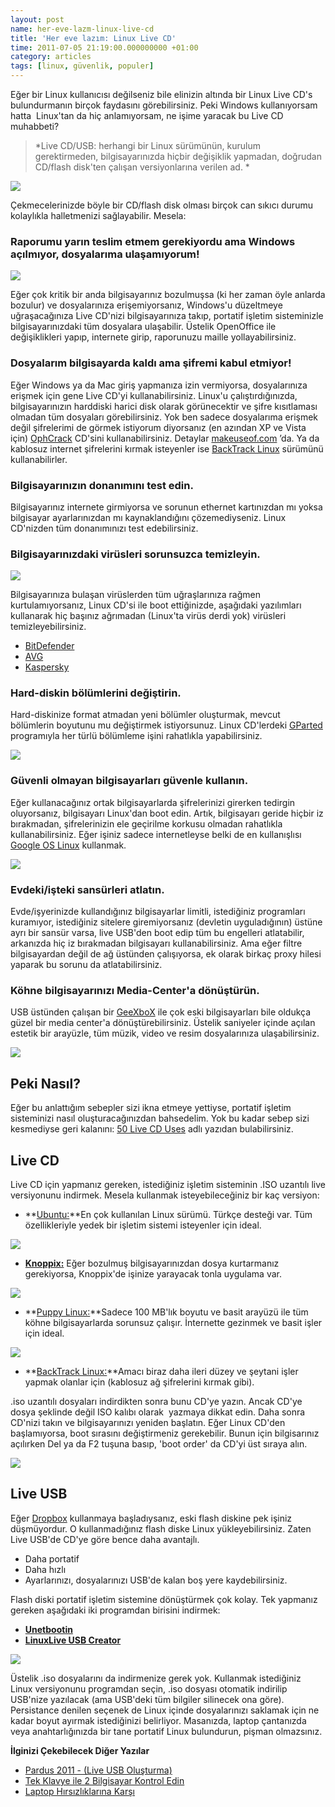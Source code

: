 ```yaml
--- 
layout: post 
name: her-eve-lazm-linux-live-cd 
title: 'Her eve lazım: Linux Live CD' 
time: 2011-07-05 21:19:00.000000000 +01:00 
category: articles
tags: [linux, güvenlik, populer]
---
```

Eğer bir Linux kullanıcısı değilseniz bile elinizin altında bir Linux Live CD's bulundurmanın birçok faydasını görebilirsiniz. Peki Windows kullanıyorsam hatta  Linux'tan da hiç anlamıyorsam, ne işime yaracak bu Live CD muhabbeti?

> *Live CD/USB: herhangi bir Linux sürümünün, kurulum gerektirmeden, bilgisayarınızda hiçbir değişiklik yapmadan, doğrudan CD/flash disk'ten çalışan versiyonlarına verilen ad. *

[![]({{site.url}}/images/bootable-ubuntu-usb-flash-drive.jpg)]({{site.url}}/images/bootable-ubuntu-usb-flash-drive.jpg)

Çekmecelerinizde böyle bir CD/flash disk olması birçok can sıkıcı durumu kolaylıkla halletmenizi sağlayabilir. Mesela:

### Raporumu yarın teslim etmem gerekiyordu ama Windows açılmıyor, dosyalarıma ulaşamıyorum!

[![]({{site.url}}/images/boot_error.jpg)]({{site.url}}/images/boot_error.jpg)

Eğer çok kritik bir anda bilgisayarınız bozulmuşsa (ki her zaman öyle anlarda bozulur) ve dosyalarınıza erişemiyorsanız, Windows'u düzeltmeye uğraşacağınıza Live CD'nizi bilgisayarınıza takıp, portatif işletim sisteminizle bilgisayarınızdaki tüm dosyalara ulaşabilir. Üstelik OpenOffice ile değişiklikleri yapıp, internete girip, raporunuzu maille yollayabilirsiniz.

### Dosyalarım bilgisayarda kaldı ama şifremi kabul etmiyor!

Eğer Windows ya da Mac giriş yapmanıza izin vermiyorsa, dosyalarınıza erişmek için gene Live CD'yi kullanabilirsiniz. Linux'u çalıştırdığınızda, bilgisayarınızın harddiski harici disk olarak görünecektir ve şifre kısıtlaması olmadan tüm dosyaları görebilirsiniz.
Yok ben sadece dosyalarıma erişmek değil şifrelerimi de görmek istiyorum diyorsanız (en azından XP ve Vista için) [OphCrack](http://ophcrack.sourceforge.net/) CD'sini kullanabilirsiniz. Detaylar [makeuseof.com](http://www.makeuseof.com/tag/hack-windows-passwords-with-ophcrack/) &rsquo;da. Ya da kablosuz internet şifrelerini kırmak isteyenler ise [BackTrack Linux](http://www.backtrack-linux.org/) sürümünü kullanabilirler.

### Bilgisayarınızın donanımını test edin.

Bilgisayarınız internete girmiyorsa ve sorunun ethernet kartınızdan mı yoksa bilgisayar ayarlarınızdan mı kaynaklandığını çözemediyseniz. Linux CD'nizden tüm donanımınızı test edebilirsiniz.

### Bilgisayarınızdaki virüsleri sorunsuzca temizleyin. 

[![]({{site.url}}/images/virus-laptop-02.jpg)]({{site.url}}/images/virus-laptop-02.jpg)

Bilgisayarınıza bulaşan virüslerden tüm uğraşlarınıza rağmen kurtulamıyorsanız, Linux CD'si ile boot ettiğinizde, aşağıdaki yazılımları kullanarak hiç başınız ağrımadan (Linux'ta virüs derdi yok) virüsleri temizleyebilirsiniz.

-   [BitDefender](http://www.makeuseof.com/tag/bitdefender-rescue-cd-removes-viruses-fails/)
-   [AVG](http://www.avg.com/us-en/226386)
-   [Kaspersky](http://www.makeuseof.com/tag/kaspersky-rescue-disk-saves-reinstalling-windows/)

### Hard-diskin bölümlerini değiştirin.

Hard-diskinize format atmadan yeni bölümler oluşturmak, mevcut bölümlerin boyutunu mu değiştirmek istiyorsunuz. Linux CD'lerdeki [GParted](http://www.makeuseof.com/tag/kaspersky-rescue-disk-saves-reinstalling-windows/) programıyla her türlü bölümleme işini rahatlıkla yapabilirsiniz.

[![]({{site.url}}/images/gparted.png)]({{site.url}}/images/gparted.png)

### Güvenli olmayan bilgisayarları güvenle kullanın.

Eğer kullanacağınız ortak bilgisayarlarda şifrelerinizi girerken tedirgin oluyorsanız, bilgisayarı Linux'dan boot edin. Artık, bilgisayarı geride hiçbir iz bırakmadan, şifrelerinizin ele geçirilme korkusu olmadan rahatlıkla kullanabilirsiniz.
Eğer işiniz sadece internetleyse belki de en kullanışlısı [Google OS Linux](http://getchrome.eu/download.php) kullanmak.

[![]({{site.url}}/images/screenshotom.png)]({{site.url}}/images/screenshotom.png)

### Evdeki/işteki sansürleri atlatın.

Evde/işyerinizde kullandığınız bilgisayarlar limitli, istediğiniz programları kuramıyor, istediğiniz sitelere giremiyorsanız (devletin uyguladığının) üstüne ayrı bir sansür varsa, live USB'den boot edip tüm bu engelleri atlatabilir, arkanızda hiç iz bırakmadan bilgisayarı kullanabilirsiniz. Ama eğer filtre bilgisayardan değil de ağ üstünden çalışıyorsa, ek olarak birkaç proxy hilesi yaparak bu sorunu da atlatabilirsiniz.

### Köhne bilgisayarınızı Media-Center'a dönüştürün.

USB üstünden çalışan bir [GeeXboX](http://www.geexbox.org/screenshots/) ile çok eski bilgisayarları bile oldukça güzel bir media center'a dönüştürebilirsiniz. Üstelik saniyeler içinde açılan estetik bir arayüzle, tüm müzik, video ve resim dosyalarınıza ulaşabilirsiniz.

[![]({{site.url}}/images/xbmc-movies1.jpg)](http://www.geexbox.org/screenshots/)

Peki Nasıl?
-----------

Eğer bu anlattığım sebepler sizi ikna etmeye yettiyse, portatif işletim sisteminizi nasıl oluşturacağınızdan bahsedelim. Yok bu kadar sebep sizi kesmediyse geri kalanını: [50 Live CD Uses](http://www.scribd.com/doc/57464299/MakeUseOf-com-50-Live-CD-Uses) adlı yazıdan bulabilirsiniz.

Live CD
-------

Live CD için yapmanız gereken, istediğiniz işletim sisteminin .ISO uzantılı live versiyonunu indirmek. Mesela kullanmak isteyebileceğiniz bir kaç versiyon:

-   **[Ubuntu:](http://www.ubuntu.com/download/ubuntu/download)**En çok kullanılan Linux sürümü. Türkçe desteği var. Tüm özellikleriyle yedek bir işletim sistemi isteyenler için ideal.

[![](http://static.arstechnica.com/shell-windows.png)](http://www.ubuntu.com/download/ubuntu/download)

-   **[Knoppix:](http://www.knopper.net/knoppix/index-en.html)** Eğer bozulmuş bilgisayarınızdan dosya kurtarmanız gerekiyorsa, Knoppix'de işinize yarayacak tonla uygulama var.

[![](http://www.pendrivelinux.com/wp-content/uploads/knoppix11.jpg)](http://www.knopper.net/knoppix/index-en.html)

-   **[Puppy Linux:](http://puppylinux.com/)**Sadece 100 MB'lık boyutu ve basit arayüzü ile tüm köhne bilgisayarlarda sorunsuz çalışır. İnternette gezinmek ve basit işler için ideal.

[![](http://cache.lifehacker.com/assets/resources/2007/12/puppy-linux.png)](http://puppylinux.com/)

-   **[BackTrack Linux:](http://www.backtrack-linux.org/)**Amacı biraz daha ileri düzey ve şeytani işler yapmak olanlar için (kablosuz ağ şifrelerini kırmak gibi).

.iso uzantılı dosyaları indirdikten sonra bunu CD'ye yazın. Ancak CD'ye dosya şeklinde değil ISO kalıbı olarak  yazmaya dikkat edin. Daha sonra CD'nizi takın ve bilgisayarınızı yeniden başlatın. Eğer Linux CD'den başlamıyorsa, boot sırasını değiştirmeniz gerekebilir. Bunun için bilgisarınız açılırken Del ya da F2 tuşuna basıp, 'boot order' da CD'yi üst sıraya alın.

[![]({{site.url}}/images/bios.jpg)]({{site.url}}/images/bios.jpg)

Live USB
--------

Eğer [Dropbox](http://asuyatuyolar.org/2009/12/dropbox.html) kullanmaya başladıysanız, eski flash diskine pek işiniz düşmüyordur. O kullanmadığınız flash diske Linux yükleyebilirsiniz. Zaten Live USB'de CD'ye göre bence daha avantajlı.

-   Daha portatif
-   Daha hızlı
-   Ayarlarınızı, dosyalarınızı USB'de kalan boş yere kaydebilirsiniz.

Flash diski portatif işletim sistemine dönüştürmek çok kolay. Tek yapmanız gereken aşağıdaki iki programdan birisini indirmek:

-   **[Unetbootin](http://unetbootin.sourceforge.net/)**
-   **[LinuxLive USB Creator](http://www.linuxliveusb.com/en/home)**

[![](http://www.linuxliveusb.com/images/stories/screenshots/2.jpg)](http://www.linuxliveusb.com/en/home)

Üstelik .iso dosyalarını da indirmenize gerek yok. Kullanmak istediğiniz Linux versiyonunu programdan seçin, .iso dosyası otomatik indirilip USB'nize yazılacak (ama USB'deki tüm bilgiler silinecek ona göre). Persistance denilen seçenek de Linux içinde dosyalarınızı saklamak için ne kadar boyut ayırmak istediğinizi belirliyor.
Masanızda, laptop çantanızda veya anahtarlığınızda bir tane portatif Linux bulundurun, pişman olmazsınız.

**İlginizi Çekebilecek Diğer Yazılar**

-   [Pardus 2011 - (Live USB Oluşturma)](http://asuyatuyolar.org/2011/01/pardus-2011-ckt.html)
-   [Tek Klavye ile 2 Bilgisayar Kontrol Edin](http://asuyatuyolar.org/2011/04/tek-klavye-ile-iki-bilgisayar-kontrol.html)
-   [Laptop Hırsızlıklarına Karşı](http://asuyatuyolar.org/2011/04/laptop-hrszlklarna-kars.html)


